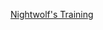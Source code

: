 ---
layout: post
wordpress_id: 810
wordpress_url: http://noesbueno.com/archives/810
date: '2010-10-14 11:59:39 -0500'
date_gmt: '2010-10-14 16:59:39 -0500'
body: |
  <p><a href="http://www.epicponyz.com/2010/10/nightwolfs-training.html">Nightwolf's Training</a></p>
---